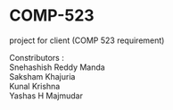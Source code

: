 # COMP-523
project for client (COMP 523 requirement)

Constributors : <br>
Snehashish Reddy Manda <br>
Saksham Khajuria <br>
Kunal Krishna <br>
Yashas H Majmudar
